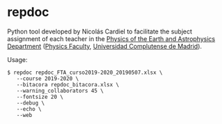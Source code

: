 # repdoc

Python tool developed by Nicolás Cardiel to facilitate the subject assignment of each teacher in the [Physics of the Earth and Astrophysics Department](https://www.ucm.es/fisica_de_la_tierra_y_astrofisica/) ([Physics Faculty](https://fisicas.ucm.es/), [Universidad Complutense de Madrid](https://www.ucm.es/)).

Usage:

```
$ repdoc repdoc_FTA_curso2019-2020_20190507.xlsx \
   --course 2019-2020 \
   --bitacora repdoc_bitacora.xlsx \ 
   --warning_collaborators 45 \
   --fontsize 20 \
   --debug \
   --echo \
   --web
```
